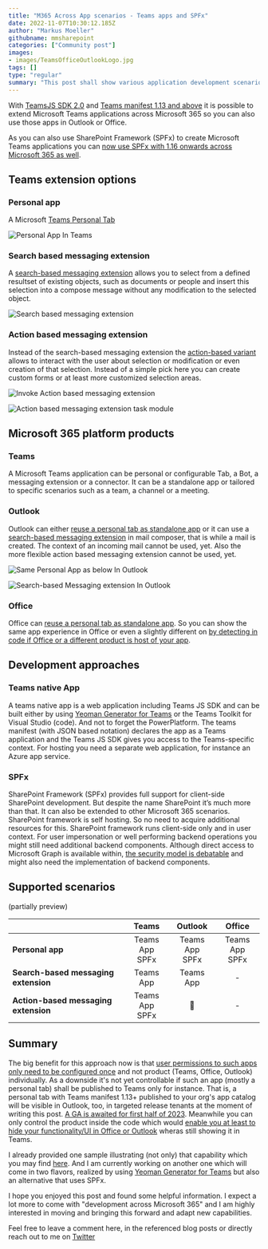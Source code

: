 ```yaml
---
title: "M365 Across App scenarios - Teams apps and SPFx"
date: 2022-11-07T10:30:12.185Z
author: "Markus Moeller"
githubname: mmsharepoint
categories: ["Community post"]
images:
- images/TeamsOfficeOutlookLogo.jpg
tags: []
type: "regular"
summary: "This post shall show various application development scenarios that can be used across different products inside Microsoft 365. The basis for this can either be SharePoint Framework (SPFx) or Teams application development."
---
```


With [TeamsJS SDK 2.0](https://learn.microsoft.com/microsoftteams/platform/tabs/how-to/using-teams-client-sdk?view=msteams-client-js-latest&tabs=javascript%2Cmanifest-teams-toolkit#whats-new-in-teamsjs-version-20&WT.mc_id=M365-MVP-5004617) and [Teams manifest 1.13 and above](https://learn.microsoft.com/microsoftteams/platform/resources/schema/manifest-schema&WT.mc_id=M365-MVP-5004617) it is possible to extend Microsoft Teams applications across Microsoft 365 so you can also use  those apps in Outlook or Office.

As you can also use SharePoint Framework (SPFx) to create Microsoft Teams applications you can [now use SPFx with 1.16 onwards across Microsoft 365 as well](https://learn.microsoft.com/sharepoint/dev/spfx/office/overview&WT.mc_id=M365-MVP-5004617).

## Teams extension options

### Personal app

A Microsoft [Teams Personal Tab](https://learn.microsoft.com/microsoftteams/platform/tabs/how-to/create-personal-tab?view=msteams-client-js-latest&pivots=node-java-script&WT.mc_id=M365-MVP-5004617)

![Personal App In Teams](images/PersonalAppInActionInTeams.png)

### Search based messaging extension

A [search-based messaging extension](https://learn.microsoft.com/microsoftteams/platform/messaging-extensions/how-to/search-commands/define-search-command?view=msteams-client-js-latest&WT.mc_id=M365-MVP-5004617) allows you to select from a defined resultset of existing objects, such as documents or people and insert this selection into a compose message without any modification to the selected object.

![Search based messaging extension](images/SearchBasedMessagingExtension.png)

### Action based messaging extension

Instead of the search-based messaging extension the [action-based variant](https://learn.microsoft.com/microsoftteams/platform/messaging-extensions/how-to/action-commands/define-action-command?view=msteams-client-js-latest&WT.mc_id=M365-MVP-5004617) allows to interact with the user about selection or modification or even creation of that selection. Instead of a simple pick here you can create custom forms or at least more customized selection areas.

![Invoke Action based messaging extension](images/ActionBasedMessagingExtensionInvoke.png)

![Action based messaging extension task module](images/ActionBasedMessagingExtensionSelectTaskModule.png)

## Microsoft 365 platform products

### Teams

A Microsoft Teams application can be personal or configurable Tab, a Bot, a messaging extension or a connector. It can be a standalone app or tailored to specific scenarios such as a team, a channel or a meeting.

### Outlook

Outlook can either [reuse a personal tab as standalone app](https://learn.microsoft.com/microsoftteams/platform/m365-apps/extend-m365-teams-personal-tab?view=msteams-client-js-latest&tabs=manifest-teams-toolkit&WT.mc_id=M365-MVP-5004617) or it can use a [search-based messaging extension](https://learn.microsoft.com/microsoftteams/platform/m365-apps/extend-m365-teams-message-extension?view=msteams-client-js-latest&tabs=manifest-teams-toolkit&WT.mc_id=M365-MVP-5004617) in mail composer, that is while a mail is created. The context of an incoming mail cannot be used, yet. Also the more flexible action based messaging extension cannot be used, yet.

![Same Personal App as below In Outlook](images/PersonalAppInActionInOutlook.png)

![Search-based Messaging extension In Outlook](images/outlook-web-compose-more-apps.png)

### Office

Office can [reuse a personal tab as standalone app](https://learn.microsoft.com/microsoftteams/platform/m365-apps/extend-m365-teams-personal-tab?view=msteams-client-js-latest&tabs=manifest-teams-toolkit&WT.mc_id=M365-MVP-5004617). So you can show the same app experience in Office or even a slightly different on [by detecting in code if Office or a different product is host of your app](https://mmsharepoint.wordpress.com/2022/08/31/extend-teams-apps-to-m365-with-sso-the-right-way/#distinct-host).


## Development approaches

### Teams native App

A teams native app is a web application including Teams JS SDK and can be built either by using [Yeoman Generator for Teams](https://pnp.github.io/generator-teams/) or the Teams Toolkit for Visual Studio (code). And not to forget the PowerPlatform. The teams manifest (with JSON based notation) declares the app as a Teams application and the Teams JS SDK gives you access to the Teams-specific context. For hosting you need a separate web application, for instance an Azure app service. 

### SPFx

SharePoint Framework (SPFx) provides full support for client-side SharePoint development. But despite the name SharePoint it’s much more than that. It can also be extended to other Microsoft 365 scenarios. SharePoint framework is self hosting. So no need to acquire additional resources for this. SharePoint framework runs client-side only and in user context. For user impersonation  or well performing backend operations you might still need additional backend components. Although direct access to Microsoft Graph is available within, [the security model is debatable](https://pnp.github.io/blog/post/microsoft-365-development-security/#spfx-3rd-party-api-and-issues) and might also need the implementation of backend components.

## Supported scenarios

(partially preview)

&nbsp;|Teams|Outlook|Office
-|:-----:|:-------:|:------:
**Personal app**|Teams App <br /> SPFx|Teams App <br /> SPFx|Teams App <br /> SPFx
**Search-based messaging extension**|Teams App|Teams App|-
**Action-based messaging extension**|Teams App <br /> SPFx| :pray: |-

## Summary

The big benefit for this approach now is that [user permissions to such apps only need to be configured once](https://learn.microsoft.com/microsoftteams/platform/m365-apps/publish&WT.mc_id=M365-MVP-5004617) and not product (Teams, Office, Outlook) individually. As a downside it's not yet controllable if such an app (mostly a personal tab) shall be published to Teams only for instance. That is, a personal tab with Teams manifest 1.13+ published to your org's app catalog will be visible in Outlook, too, in targeted release tenants at the moment of writing this post. [A GA is awaited for first half of 2023](https://learn.microsoft.com/sharepoint/dev/spfx/office/overview&WT.mc_id=M365-MVP-5004617).
Meanwhile you can only control the product inside the code which would [enable you at least to hide your functionality/UI in Office or Outlook](https://mmsharepoint.wordpress.com/2022/08/31/extend-teams-apps-to-m365-with-sso-the-right-way/#distinct-host) wheras still showing it in Teams.

I already provided one sample illustrating (not only) that capability which you may find [here](https://mmsharepoint.wordpress.com/2022/08/31/extend-teams-apps-to-m365-with-sso-the-right-way/). And I am currently working on another one which will come in two flavors, realized by using [Yeoman Generator for Teams](https://pnp.github.io/generator-teams/) but also an alternative that uses SPFx.

I hope you enjoyed this post and found some helpful information. I expect a lot more to come with "development across Microsoft 365" and I am highly interested in moving and bringing this forward and adapt new capabilities.

Feel free to leave a comment here, in the referenced blog posts or directly reach out to me on [Twitter](https://twitter.com/moeller2_0/)

